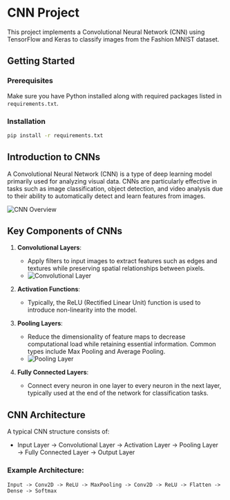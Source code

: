 # CNN Project

This project implements a Convolutional Neural Network (CNN) using TensorFlow and Keras to classify images from the Fashion MNIST dataset.


## Getting Started

### Prerequisites

Make sure you have Python installed along with required packages listed in `requirements.txt`.

### Installation

```bash
pip install -r requirements.txt
```

## Introduction to CNNs
A Convolutional Neural Network (CNN) is a type of deep learning model primarily used for analyzing visual data. CNNs are particularly effective in tasks such as image classification, object detection, and video analysis due to their ability to automatically detect and learn features from images.

![CNN Overview](https://miro.medium.com/v2/resize:fit:1400/format:webp/1*Y4U3nqg6D7aK9ZQb4A1bZw.png)

## Key Components of CNNs
1. **Convolutional Layers**:
   - Apply filters to input images to extract features such as edges and textures while preserving spatial relationships between pixels.
   - ![Convolutional Layer](https://cdn-images-1.medium.com/max/800/1*Lw5W7f8I9I4uC0Eo8x6J7g.png)

2. **Activation Functions**:
   - Typically, the ReLU (Rectified Linear Unit) function is used to introduce non-linearity into the model.

3. **Pooling Layers**:
   - Reduce the dimensionality of feature maps to decrease computational load while retaining essential information. Common types include Max Pooling and Average Pooling.
   - ![Pooling Layer](https://miro.medium.com/v2/resize:fit:1400/format:webp/1*XhHkKZyKzH4Qz4pL8V8mOw.png)

4. **Fully Connected Layers**:
   - Connect every neuron in one layer to every neuron in the next layer, typically used at the end of the network for classification tasks.

## CNN Architecture
A typical CNN structure consists of:
- Input Layer → Convolutional Layer → Activation Layer → Pooling Layer → Fully Connected Layer → Output Layer

### Example Architecture:
```plaintext
Input -> Conv2D -> ReLU -> MaxPooling -> Conv2D -> ReLU -> Flatten -> Dense -> Softmax
